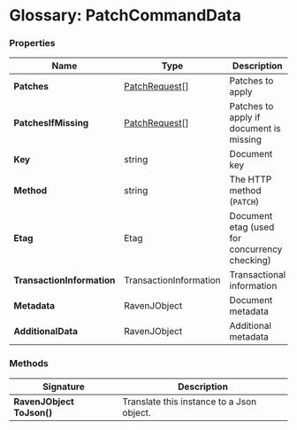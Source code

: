 # Glossary: PatchCommandData

### Properties

| Name | Type | Description |
| ------------- | ------------- | ----- |
| **Patches** | [PatchRequest](../client-api/commands/patches/how-to-work-with-patch-requests)[] | Patches to apply |
| **PatchesIfMissing** | [PatchRequest](../client-api/commands/patches/how-to-work-with-patch-requests)[] | Patches to apply if document is missing |
| **Key** | string | Document key |
| **Method** | string | The HTTP method (`PATCH`) |
| **Etag** | Etag | Document etag (used for concurrency checking) |
| **TransactionInformation** | TransactionInformation | Transactional information |
| **Metadata** | RavenJObject | Document metadata |
| **AdditionalData** | RavenJObject | Additional metadata |

### Methods

| Signature | Description |
| ---------- | ----------- |
| **RavenJObject ToJson()** | Translate this instance to a Json object. |
